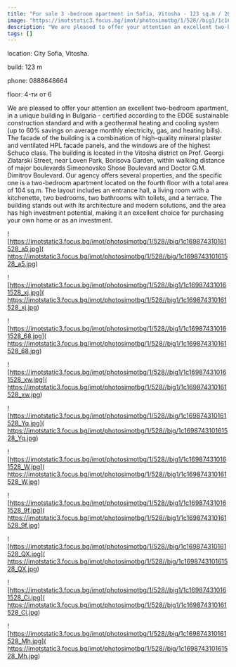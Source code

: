 ```yaml
---
title: "For sale 3 -bedroom apartment in Sofia, Vitosha - 123 sq.m / 260,000 EUR :: imot.bg Ad"
image: "https://imotstatic3.focus.bg/imot/photosimotbg/1/528//big1/1c169874310161528_N6.jpg"
description: "We are pleased to offer your attention an excellent two-bedroom apartment, in a unique building in Bulgaria - certified according to the EDGE sustainable construction standard and with a geothermal heating and cooling system (up to 60% savings on average monthly electricity, gas, and heating bills). The facade of the building is a combination of high-quality mineral plaster and ventilated HPL facade panels, and the windows are of the highest Schuco class. The building is located in the Vitosha district on Prof. Georgi Zlatarski Street, near Loven Park, Borisova Garden, within walking distance of major boulevards Simeonovsko Shose Boulevard and Doctor G.M. Dimitrov Boulevard. Our agency offers several properties, and the specific one is a two-bedroom apartment located on the fourth floor with a total area of 104 sq.m. The layout includes an entrance hall, a living room with a kitchenette, two bedrooms, two bathrooms with toilets, and a terrace. The building stands out with its architecture and modern solutions, and the area has high investment potential, making it an excellent choice for purchasing your own home or as an investment."
tags: []
---
```


location: City Sofia, Vitosha.

build: 123 m

phone: 0888648664

floor: 4-ти от 6

We are pleased to offer your attention an excellent two-bedroom apartment, in a unique building in Bulgaria - certified according to the EDGE sustainable construction standard and with a geothermal heating and cooling system (up to 60% savings on average monthly electricity, gas, and heating bills). The facade of the building is a combination of high-quality mineral plaster and ventilated HPL facade panels, and the windows are of the highest Schuco class. The building is located in the Vitosha district on Prof. Georgi Zlatarski Street, near Loven Park, Borisova Garden, within walking distance of major boulevards Simeonovsko Shose Boulevard and Doctor G.M. Dimitrov Boulevard. Our agency offers several properties, and the specific one is a two-bedroom apartment located on the fourth floor with a total area of 104 sq.m. The layout includes an entrance hall, a living room with a kitchenette, two bedrooms, two bathrooms with toilets, and a terrace. The building stands out with its architecture and modern solutions, and the area has high investment potential, making it an excellent choice for purchasing your own home or as an investment.


![https://imotstatic3.focus.bg/imot/photosimotbg/1/528//big/1c169874310161528_a5.jpg]( https://imotstatic3.focus.bg/imot/photosimotbg/1/528//big/1c169874310161528_a5.jpg)


![https://imotstatic3.focus.bg/imot/photosimotbg/1/528//big1/1c169874310161528_xj.jpg]( https://imotstatic3.focus.bg/imot/photosimotbg/1/528//big1/1c169874310161528_xj.jpg)


![https://imotstatic3.focus.bg/imot/photosimotbg/1/528//big1/1c169874310161528_68.jpg]( https://imotstatic3.focus.bg/imot/photosimotbg/1/528//big1/1c169874310161528_68.jpg)


![https://imotstatic3.focus.bg/imot/photosimotbg/1/528//big1/1c169874310161528_xw.jpg]( https://imotstatic3.focus.bg/imot/photosimotbg/1/528//big1/1c169874310161528_xw.jpg)


![https://imotstatic3.focus.bg/imot/photosimotbg/1/528//big/1c169874310161528_Yq.jpg]( https://imotstatic3.focus.bg/imot/photosimotbg/1/528//big/1c169874310161528_Yq.jpg)


![https://imotstatic3.focus.bg/imot/photosimotbg/1/528//big1/1c169874310161528_W.jpg]( https://imotstatic3.focus.bg/imot/photosimotbg/1/528//big1/1c169874310161528_W.jpg)


![https://imotstatic3.focus.bg/imot/photosimotbg/1/528//big1/1c169874310161528_9f.jpg]( https://imotstatic3.focus.bg/imot/photosimotbg/1/528//big1/1c169874310161528_9f.jpg)


![https://imotstatic3.focus.bg/imot/photosimotbg/1/528//big/1c169874310161528_QX.jpg]( https://imotstatic3.focus.bg/imot/photosimotbg/1/528//big/1c169874310161528_QX.jpg)


![https://imotstatic3.focus.bg/imot/photosimotbg/1/528//big1/1c169874310161528_Ci.jpg]( https://imotstatic3.focus.bg/imot/photosimotbg/1/528//big1/1c169874310161528_Ci.jpg)


![https://imotstatic3.focus.bg/imot/photosimotbg/1/528//big/1c169874310161528_Mh.jpg]( https://imotstatic3.focus.bg/imot/photosimotbg/1/528//big/1c169874310161528_Mh.jpg)


